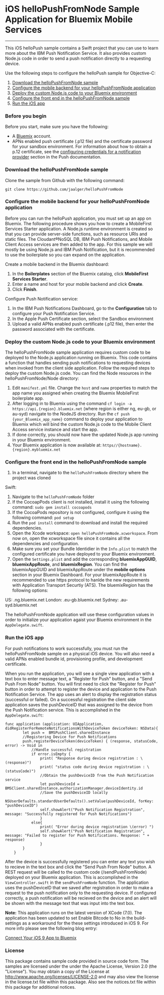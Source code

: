 # iOS helloPushFromNode Sample Application for Bluemix Mobile Services
---
This iOS helloPush sample contains a Swift project that you can use to learn more about the IBM Push Notification Service. It also provides custom Node.js code in order to send a push notification directly to a requesting device.  

Use the following steps to configure the helloPush sample for Objective-C:

1. [Download the helloPushFromNode sample](#download-the-hellopushfromnode-sample)
2. [Configure the mobile backend for your helloPushFromNode application](#configure-the-mobile-backend-for-your-hellopushfromnode-application)
3. [Deploy the custom Node.js code to your Bluemix environment](#deploy-the-custom-node.js-code-to-your-bluemix-environment)
4. [Configure the front end in the helloPushFromNode sample](#configure-the-front-end-in-the-hellopushfromnode-sample)
5. [Run the iOS app](#run-the-ios-app)

### Before you begin
Before you start, make sure you have the following:

- A [Bluemix](http://bluemix.net) account.
- APNs enabled push certificate (.p12 file) and the certificate password for your sandbox environment. For information about how to obtain a p.12 certificate, see the [configuring credentials for a notification provider](https://www.ng.bluemix.net/docs/services/mobilepush/index.html#push_provider) section in the Push documentation.

### Download the helloPushFromNode sample
Clone the sample from Github with the following command:

```git clone https://github.com/jaalger/helloPushFromNode```

### Configure the mobile backend for your helloPushFromNode application
Before you can run the helloPush application, you must set up an app on Bluemix.  The following procedure shows you how to create a MobileFirst Services Starter application. A Node.js runtime environment is created so that you can provide server-side functions, such as resource URIs and static files. The Cloudant®NoSQL DB, IBM Push Notifications, and Mobile Client Access services are then added to the app. For this sample we will mostly be using Node.js and IBM Push Notification, but it is recommended to use the boilerplate so you can expand on the application.

Create a mobile backend in the  Bluemix dashboard:

1.	In the **Boilerplates** section of the Bluemix catalog, click **MobileFirst Services Starter**.
2.	Enter a name and host for your mobile backend and click **Create**.
3.	Click **Finish**.

Configure Push Notification service:

1.	In the IBM Push Notifications Dashboard, go to the **Configuration** tab to configure your Push Notification Service.  
2.  In the Apple Push Certificate section, select the Sandbox environment
3.  Upload a valid APNs enabled push certificate (.p12 file), then enter the password associated with the certificate.

### Deploy the custom Node.js code to your Bluemix environment
The helloPushFromNode sample application requires custom code to be deployed to the Node.js application running on Bluemix. This code contains a function that handles sending push notifications to requesting devices when invoked from the client side application.
Follow the required steps to deploy the custom Node.js code. You can find the Node resources in the helloPushFromNode/Node directory:
1. Edit `manifest.yml` file. Change the `host` and `name` properties to match the app name you assigned when creating the Bluemix MobileFirst boilerplate app. 
2. After logging in to Bluemix using the command `cf login -a https://api.{region}.bluemix.net` (where region is either ng, eu-gb, or au-syd) navigate to the NodeJS directory. Run the `cf push {your_Bluemix_app_name}` command to deploy your application to Bluemix which will bind the custom Node.js code to the Mobile Client Access service instance and start the app.
3. If done correctly, you should now have the updated Node.js app running in your Bluemix environment. 
4. Your Bluemix application is now available at: `https//{hostname}.{region}.mybluemix.net`

### Configure the front end in the helloPushFromNode sample
1. In a terminal, navigate to the `helloPushFromNode` directory where the project was cloned

Swift:

1. Navigate to the `helloPushFromNode` folder
2. If the CocoapPods client is not installed, install it using the following command: `sudo gem install cocoapods`
3. If the CocoaPods repository is not configured, configure it using the following command: `pod setup`
4. Run the `pod install` command to download and install the required dependencies.
5. Open the Xcode workspace: `open helloPushFromNode.xcworkspace`. From now on, open the xcworkspace file since it contains all the dependencies and configuration.
6. Make sure you set your Bundle Identidier in the `Info.plist` to match the configured certificate you have deployed to your Bluemix environment. 
7. Open the `Settings.plist` and add the corresponding **bluemixAppGUID**,
**bluemixAppRoute**, and **bluemixRegion**. You can find the bluemixAppGUID and bluemixAppRoute under the **mobile options** section in your Bluemix Dashboard. For your bluemixAppRoute it is recommended to use https protocol to hanlde the new requirements with Application Transport Securtiy (ATS). The bluemixRegion has the following options:

US: .ng.bluemix.net
London: .eu-gb.bluemix.net
Sydney: .au-syd.bluemix.net

The helloPushFromNode application will use these configuration values in order to initialize your application agaist your Bluemix environment in the `AppDelegate.swift`. 

### Run the iOS app
For push notifications to work successfully, you must run the helloPushFromNode sample on a physical iOS device. You will also need a valid APNs enabled bundle id, provisioning profile, and development certificate.

When you run the application, you will see a single view application with a text box to enter message text, a "Register for Push" button, and a "Send Push From Node" button. You will first need to click the "Register for Push" button in order to  attempt to register the device and application to the Push Notification Service. The app uses an alert to display the registration status (successful or failed). On a successful registration the client side application saves the pushDeviceID that was assigned to the device from the Push Notification service. This is accomplished in the `AppDelegate.swift`:

```swift:
func application (application: UIApplication, didRegisterForRemoteNotificationsWithDeviceToken deviceToken: NSData){
        let push =  BMSPushClient.sharedInstance
        //Registering Device for Push Notifications
        push.registerDeviceToken(deviceToken) { (response, statusCode, error) -> Void in
            //Handle successful registration
            if error.isEmpty {
                print( "Response during device registration : \(response)")
                print( "status code during device registration : \(statusCode)")
                //Obtain the pushDeviceID from the Push Notification service
                let pushDeviceId = BMSClient.sharedInstance.authorizationManager.deviceIdentity.id
                //Save the pushDeviceID locally
                NSUserDefaults.standardUserDefaults().setValue(pushDeviceId, forKey: "pushDeviceID")
                self.showAlert("Push Notification Registration", message: "Successfully registered for Push Notifications")
                }
            else{
                print( "Error during device registration \(error) ")
                self.showAlert("Push Notification Registration", message: "Failed to register for Push Notifications. Response: " + response)
                }
        }
    }
  ```
  
After the device is successfully registered you can enter any text you wish to recieve in the text box and click the "Send Push From Node" button. A REST request will be called to the custom code (/sendPushFromNode) deployed on your Bluemix application. This is accomplished in the `ViewController.swift` in the `sendPushFromNode` function. The application uses the pushDeviceID that we saved after registration in order to make a request to the push notification only to the requesting device. If configured correctly, a push notification will be recieved on the device and an alert will be shown with the message text that was input into the text box. 


**Note:** This application runs on the latest version of XCode (7.0). The application has been updated to set Enable Bitcode to No in the build-settings as a workaround for the these settings introduced in iOS 9. For more info please see the following blog entry:

[Connect Your iOS 9 App to Bluemix](https://developer.ibm.com/bluemix/2015/09/16/connect-your-ios-9-app-to-bluemix/)

### License
This package contains sample code provided in source code form. The samples are licensed under the under the Apache License, Version 2.0 (the "License"). You may obtain a copy of the License at http://www.apache.org/licenses/LICENSE-2.0 and may also view the license in the license.txt file within this package. Also see the notices.txt file within this package for additional notices.
